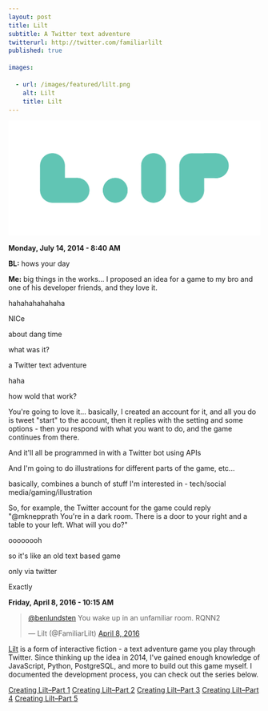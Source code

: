 ```yaml
---
layout: post
title: Lilt
subtitle: A Twitter text adventure
twitterurl: http://twitter.com/familiarlilt
published: true

images:

  - url: /images/featured/lilt.png
    alt: Lilt
    title: Lilt
---
```


<img class="aligncenter" src="/images/lilt/logo.png" alt="lilt" />

**Monday, July 14, 2014 - 8:40 AM**

<p class="wow fadeInUp chat bl" data-wow-offset="60"><span><b>BL:</b> hows your day</span></p>
<p class="wow fadeInUp chat" data-wow-offset="60"><span><b>Me:</b> big things in the works... I proposed an idea for a game to my bro and one of his developer friends, and they love it.</span></p>
<p class="wow fadeInUp chat bl" data-wow-offset="60"><span>hahahahahahaha</span></p>
<p class="wow fadeInUp chat bl" data-wow-offset="60"><span>NICe</span></p>
<p class="wow fadeInUp chat bl" data-wow-offset="60"><span>about dang time</span></p>
<p class="wow fadeInUp chat bl" data-wow-offset="60"><span>what was it?</span></p>
<p class="wow fadeInUp chat" data-wow-offset="60"><span>a Twitter text adventure</span></p>
<p class="wow fadeInUp chat bl" data-wow-offset="60"><span>haha</span></p>
<p class="wow fadeInUp chat bl" data-wow-offset="60"><span>how wold that work?</span></p>
<p class="wow fadeInUp chat" data-wow-offset="60"><span>You're going to love it... basically, I created an account for it, and all you do is tweet "start" to the account, then it replies with the setting and some options - then you respond with what you want to do, and the game continues from there.</span></p>
<p class="wow fadeInUp chat" data-wow-offset="60"><span>And it'll all be programmed in with a Twitter bot using APIs</span></p>
<p class="wow fadeInUp chat" data-wow-offset="60"><span>And I'm going to do illustrations for different parts of the game, etc...</span></p>
<p class="wow fadeInUp chat" data-wow-offset="60"><span>basically, combines a bunch of stuff I'm interested in - tech/social media/gaming/illustration</span></p>
<p class="wow fadeInUp chat" data-wow-offset="60"><span>So, for example, the Twitter account for the game could reply "@mknepprath You're in a dark room. There is a door to your right and a table to your left. What will you do?"</span></p>
<p class="wow fadeInUp chat bl" data-wow-offset="60"><span>oooooooh</span></p>
<p class="wow fadeInUp chat bl" data-wow-offset="60"><span>so it's like an old text based game</span></p>
<p class="wow fadeInUp chat bl" data-wow-offset="60"><span>only via twitter</span></p>
<p class="wow fadeInUp chat" data-wow-offset="60"><span>Exactly</span></p>

**Friday, April 8, 2016 - 10:15 AM**

<blockquote class="twitter-tweet" data-lang="en"><p lang="en" dir="ltr"><a href="https://twitter.com/benlundsten">@benlundsten</a> You wake up in an unfamiliar room. RQNN2</p>&mdash; Lilt (@FamiliarLilt) <a href="https://twitter.com/FamiliarLilt/status/718461102552649728">April 8, 2016</a></blockquote>

[Lilt](http://twitter.com/familiarlilt) is a form of interactive fiction - a text adventure game you play through Twitter. Since thinking up the idea in 2014, I've gained enough knowledge of JavaScript, Python, PostgreSQL, and more to build out this game myself. I documented the development process, you can check out the series below.

[Creating Lilt–Part 1](https://medium.com/@mknepprath/creating-lilt-part-1-2e0d1f699676#.r5cnanub4)
[Creating Lilt–Part 2](https://medium.com/@mknepprath/creating-lilt-part-2-c5f8c5d391ab#.kw3j2av7c)
[Creating Lilt–Part 3](https://medium.com/@mknepprath/creating-lilt-part-3-1b0d0b3b3977#.1ehn4olav)
[Creating Lilt–Part 4](https://medium.com/@mknepprath/creating-lilt-part-4-abee81209c99#.4wzz5yutm)
[Creating Lilt–Part 5](https://medium.com/@mknepprath/creating-lilt-part-5-9d904f3f6f89#.xj1fbttlh)
